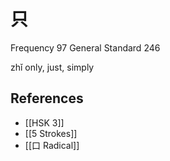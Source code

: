 # 只
Frequency 97
General Standard 246

zhǐ
only, just, simply

## References
- [[HSK 3]]
- [[5 Strokes]]
- [[口 Radical]]